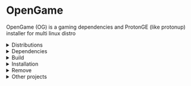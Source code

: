 OpenGame
======
OpenGame (OG) is a gaming dependencies and ProtonGE (like protonup) installer for multi linux distro

<details>
<summary>Distributions</summary>

+ Fedora
+ Arch (need test)
+ Ubuntu
+ ElementaryOS
</details>

<details>
<summary>Dependencies</summary>
Install curl on your system to use installation command

```shell
curl --proto '=https' --tlsv1.2 -sSf https://sh.rustup.rs | sh
```
</details>

<details>
<summary>Build</summary>
Use [cross](https://github.com/rust-embedded/cross) to compile with target `x86_64-unknown-linux-gnu`

```shell
cross build --target x86_64-unknown-linux-gnu --release
```
</details>

<details>
<summary>Installation</summary>
Install curl on your system to use installation command

```shell
curl -L https://raw.githubusercontent.com/Dragnansia/OpenGame/main/install.sh | sh
```
</details>

<details>
<summary>Remove</summary>

```shell
rm ~/bin/opengame
```
</details>

<details>
<summary>Other projects</summary>

+ [LibreGaming](https://github.com/Ahmed-Al-Balochi/LibreGaming)
</details>
